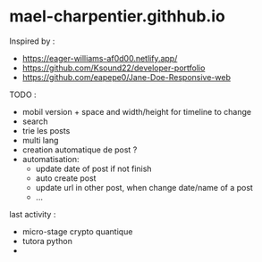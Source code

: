 # mael-charpentier.githhub.io
Inspired by :
- https://eager-williams-af0d00.netlify.app/
- https://github.com/Ksound22/developer-portfolio
- https://github.com/eapepe0/Jane-Doe-Responsive-web

TODO :
- mobil version + space and width/height for timeline to change
- search
- trie les posts
- multi lang
- creation automatique de post ?
- automatisation:
  - update date of post if not finish
  - auto create post
  - update url in other post, when change date/name of a post
  - ...

last activity :
- micro-stage crypto quantique
- tutora python
- 
